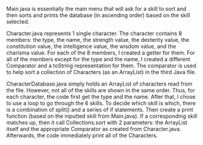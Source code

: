 Main.java is essentially the main menu that will ask for a skill to sort and then sorts and prints the database (in ascending order) based on the skill selected. 

Character.java represents 1 single character. The character contains 8 members: the type, the name, the strength value, the dexterity value, the constitution value, the intelligence value, the wisdom value, and the charisma value. For each of the 8 members, I created a getter for them. For all of the members except for the type and the name, I created a different Comparator and a toString representation for them. The comparator is used to help sort a collection of Characters (as an ArrayList) in the third Java file.

CharacterDatabase.java simply holds an ArrayList of characters read from the file. However, not all of the skills are shown in the same order. Thus, for each character, the code first get the type and the name. After that, I chose to use a loop to go through the 6 skills. To decide which skill is which, there is a combination of split() and a series of if statements. Then create a print function (based on the inputted skill from Main.java). If a corresponding skill matches up, then it call Collections.sort with 2 parameters: the ArrayList itself and the appropriate Comparator as created from Character.java. Afterwards, the code immediately print all of the Characters.
